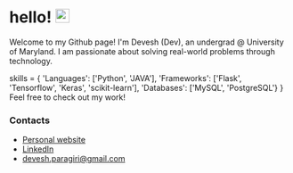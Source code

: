 # hello! <img src="https://media.giphy.com/media/hvRJCLFzcasrR4ia7z/giphy.gif" width="25px">

Welcome to my Github page! I'm Devesh (Dev), an undergrad @ University of Maryland. I am passionate about solving real-world problems through technology. 

skills = { 'Languages': ['Python', 'JAVA'],
            'Frameworks': ['Flask', 'Tensorflow', 'Keras', 'scikit-learn'],
             'Databases': ['MySQL', 'PostgreSQL'}
}
Feel free to check out my work!

### Contacts
* [Personal website](https://deveshparagiri.github.io/webpage/)
* [LinkedIn](https://www.linkedin.com/in/devesh-paragiri-96b593212/)
* devesh.paragiri@gmail.com
